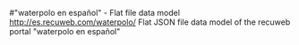 #"waterpolo en español" - Flat file data model
http://es.recuweb.com/waterpolo/
Flat JSON file data model of the recuweb portal "waterpolo en español"
